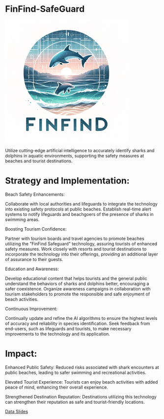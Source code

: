# FinFind-SafeGuard
<img src="FinFind.png" width=400>

Utilize cutting-edge artificial intelligence to accurately identify sharks and dolphins in aquatic environments, supporting the safety measures at beaches and tourist destinations.

# Strategy and Implementation:
Beach Safety Enhancements:

Collaborate with local authorities and lifeguards to integrate the technology into existing safety protocols at public beaches.
Establish real-time alert systems to notify lifeguards and beachgoers of the presence of sharks in swimming areas.

Boosting Tourism Confidence:

Partner with tourism boards and travel agencies to promote beaches utilizing the "FinFind Safeguard" technology, assuring tourists of enhanced safety measures.
Work closely with resorts and tourist destinations to incorporate the technology into their offerings, providing an additional layer of assurance to their guests.

Education and Awareness:

Develop educational content that helps tourists and the general public understand the behaviors of sharks and dolphins better, encouraging a safer coexistence.
Organize awareness campaigns in collaboration with tourism stakeholders to promote the responsible and safe enjoyment of beach activities.

Continuous Improvement:

Continually update and refine the AI algorithms to ensure the highest levels of accuracy and reliability in species identification.
Seek feedback from end-users, such as lifeguards and tourists, to make necessary improvements to the technology and its application.

# Impact:
Enhanced Public Safety: Reduced risks associated with shark encounters at public beaches, leading to safer swimming and recreational activities.

Elevated Tourist Experience: Tourists can enjoy beach activities with added peace of mind, enhancing their overall experience.

Strengthened Destination Reputation: Destinations utilizing this technology can strengthen their reputation as safe and tourist-friendly locations.

[Data Slides](https://docs.google.com/presentation/d/1GCEIlXu9bqusEShnHxgG5mU2u6IF6JgzBkYBzqsDLYo/edit?usp=sharing)
